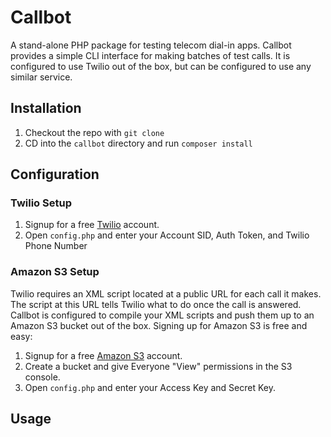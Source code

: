# Callbot

A stand-alone PHP package for testing telecom dial-in apps. Callbot provides a simple CLI interface for making batches of test calls. It is configured to use Twilio out of the box, but can be configured to use any similar service.

## Installation

1. Checkout the repo with `git clone`
2. CD into the `callbot` directory and run `composer install`

## Configuration

### Twilio Setup

1. Signup for a free [Twilio](https://www.twilio.com/try-twilio) account.
2. Open `config.php` and enter your Account SID, Auth Token, and Twilio Phone Number

### Amazon S3 Setup

Twilio requires an XML script located at a public URL for each call it makes. The script at this URL tells Twilio what to do once the call is answered. Callbot is configured to compile your XML scripts and push them up to an Amazon S3 bucket out of the box. Signing up for Amazon S3 is free and easy:

1. Signup for a free [Amazon S3](https://console.aws.amazon.com/s3/) account.
2. Create a bucket and give Everyone "View" permissions in the S3 console.
3. Open `config.php` and enter your Access Key and Secret Key.

## Usage
